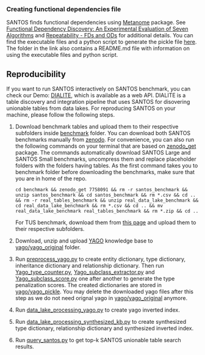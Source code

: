 ### Creating functional dependencies file

SANTOS finds functional dependencies using [Metanome](https://hpi.de/naumann/projects/data-profiling-and-analytics/metanome-data-profiling.html) package. See [Functional Dependency Discovery: An Experimental Evaluation of Seven Algorithms](https://dl.acm.org/doi/pdf/10.14778/2794367.2794377) and [Repeatability - FDs and ODs](https://hpi.de/naumann/projects/repeatability/data-profiling/fds.html) for additional details. You can find the executable files and a python script to generate the pickle file [here](https://drive.google.com/drive/folders/1kNEkIWXYUh4FpLEiro4YMsQBkW-7FpQo?usp=share_link). The folder in the link also contains a README.md file with information on using the executable files and python script.

## Reproducibility

If you want to run SANTOS interactively on SANTOS benchmark, you can check our Demo: [DIALITE](https://tinyurl.com/dialite-sigmod), which is available as a web API. DIALITE is a table discovery and integration pipeline that uses SANTOS for disovering unionable tables from data lakes. For reproducing SANTOS on your machine, please follow the following steps.

1. Download benchmark tables and upload them to their respective subfolders inside [benchmark](benchmark/) folder. You can download both SANTOS benchmarks manually from [zenodo](https://zenodo.org/record/7758091). For convenience, you can also run the following commands on your terminal that are based on [zenodo_get](https://gitlab.com/dvolgyes/zenodo_get) package. The commands automatically download SANTOS Large and SANTOS Small benchmarks, uncompress them and replace placeholder folders with the folders having tables. As the first command takes you to benchmark folder before downloading the benchmarks, make sure that you are in home of the repo. 
    ```
    cd benchmark && zenodo_get 7758091 && rm -r santos_benchmark && unzip santos_benchmark && cd santos_benchmark && rm *.csv && cd .. && rm -r real_tables_benchmark && unzip real_data_lake_benchmark && cd real_data_lake_benchmark && rm *.csv && cd .. && mv real_data_lake_benchmark real_tables_benchmark && rm *.zip && cd ..
    ```
    For TUS benchmark, download them from [this page](https://github.com/RJMillerLab/table-union-search-benchmark) and upload them to their respective subfolders.

2. Download, unzip and upload [YAGO](https://yago-knowledge.org/downloads/yago-4) knowledge base to [yago/yago_original](yago/yago_original) folder.

3. Run [preprocess_yago.py](codes/preprocess_yago.py) to create entity dictionary, type dictionary, inheritance dictionary and relationship dictionary. Then run [Yago_type_counter.py](codes/Yago_type_counter.py), [Yago_subclass_extractor.py](codes/Yago_subclass_extractor.py) and [Yago_subclass_score.py](codes/Yago_subclass_score.py) one after another to generate the type penalization scores. The created dictionaries are stored in [yago/yago_pickle](yago/yago_pickle/). You may delete the downloaded yago files after this step as we do not need orignal yago in [yago/yago_original](yago/yago_original) anymore.

4. Run [data_lake_processing_yago.py](codes/data_lake_processing_yago.py) to create yago inverted index.

5. Run [data_lake_processing_synthesized_kb.py](codes/data_lake_processing_synthesized_kb.py) to create synthesized type dictionary, relationship dictionary and synthesized inverted index.

6. Run [query_santos.py](codes/query_santos.py) to get top-k SANTOS unionable table search results.
